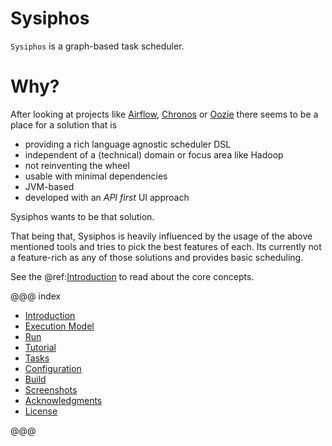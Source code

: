 Sysiphos
========

`Sysiphos` is a graph-based task scheduler.

# Why?

After looking at projects like 
[Airflow](https://airflow.incubator.apache.org),
[Chronos](https://mesos.github.io/chronos)
or [Oozie](https://oozie.apache.org/)
there seems to be a place for a solution that is 

* providing a rich language agnostic scheduler DSL
* independent of a (technical) domain or focus area like Hadoop
* not reinventing the wheel
* usable with minimal dependencies
* JVM-based
* developed with an _API first_ UI approach

Sysiphos wants to be that solution.

That being that, Sysiphos is heavily influenced by the usage of the above mentioned tools and 
tries to pick the best features of each. Its currently not a feature-rich as any of those solutions and 
provides basic scheduling.

See the @ref:[Introduction](intro.md) to read about the core concepts.

@@@ index

* [Introduction](intro.md)
* [Execution Model](execution-model.md)
* [Run](run.md)
* [Tutorial](tutorial.md)
* [Tasks](tasks.md)
* [Configuration](configuration.md)
* [Build](build.md)
* [Screenshots](screenshots.md)
* [Acknowledgments](acknowledgments.md)
* [License](license.md)


@@@
